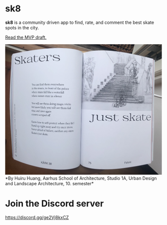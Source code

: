 # sk8

**sk8** is a community driven app to find, rate, and comment the best skate spots in the city.

[Read the MVP draft.](https://github.com/sk8mate/sk8/issues/1)

<img src="skaters.jpg" />
*By Huiru Huang, Aarhus School of Architecture, Studio 1A, Urban Design and Landscape Architecture, 10. semester*

# Join the Discord server
https://discord.gg/ge2Vj8kxCZ
